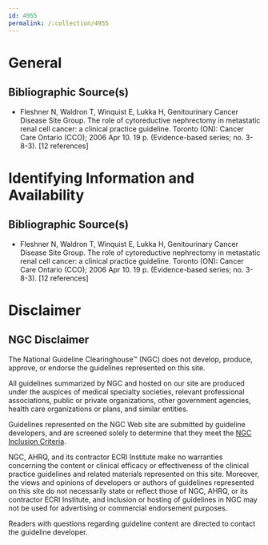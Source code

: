 ```yaml
---
id: 4955
permalink: /:collection/4955
---
```


# General

## Bibliographic Source(s)

- Fleshner N, Waldron T, Winquist E, Lukka H, Genitourinary Cancer Disease Site Group. The role of cytoreductive nephrectomy in metastatic renal cell cancer: a clinical practice guideline. Toronto (ON): Cancer Care Ontario (CCO); 2006 Apr 10. 19 p. (Evidence-based series; no. 3-8-3). [12 references]

# Identifying Information and Availability

## Bibliographic Source(s)

- Fleshner N, Waldron T, Winquist E, Lukka H, Genitourinary Cancer Disease Site Group. The role of cytoreductive nephrectomy in metastatic renal cell cancer: a clinical practice guideline. Toronto (ON): Cancer Care Ontario (CCO); 2006 Apr 10. 19 p. (Evidence-based series; no. 3-8-3). [12 references]

# Disclaimer

## NGC Disclaimer

The National Guideline Clearinghouse™ (NGC) does not develop, produce, approve, or endorse the guidelines represented on this site.

All guidelines summarized by NGC and hosted on our site are produced under the auspices of medical specialty societies, relevant professional associations, public or private organizations, other government agencies, health care organizations or plans, and similar entities.

Guidelines represented on the NGC Web site are submitted by guideline developers, and are screened solely to determine that they meet the [NGC Inclusion Criteria](/help-and-about/summaries/inclusion-criteria).

NGC, AHRQ, and its contractor ECRI Institute make no warranties concerning the content or clinical efficacy or effectiveness of the clinical practice guidelines and related materials represented on this site. Moreover, the views and opinions of developers or authors of guidelines represented on this site do not necessarily state or reflect those of NGC, AHRQ, or its contractor ECRI Institute, and inclusion or hosting of guidelines in NGC may not be used for advertising or commercial endorsement purposes.

Readers with questions regarding guideline content are directed to contact the guideline developer.

